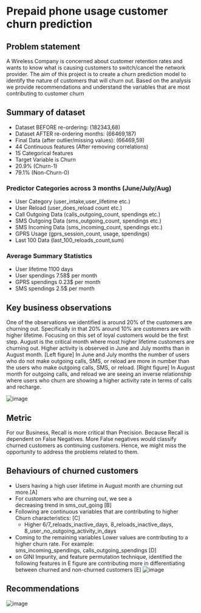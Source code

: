 # Prepaid phone usage customer churn prediction

## Problem statement
A Wireless Company is concerned about customer retention rates and wants to know what is causing customers to switch/cancel the network provider. 
The aim of this project is to create a churn prediction model to identify the nature of customers that will churn out. Based on the analysis we provide recommendations and understand the variables that are most contributing to customer churn

## Summary of dataset
* Dataset BEFORE re-ordering: (182343,68)
* Dataset AFTER re-ordering months: (66469,187)
* Final Data (after outlier/missing values): (66469,59)
* 44 Continuous features (After removing correlations)
* 15 Categorical features
* Target Variable is Churn 
* 20.9% (Churn-1)
* 79.1% (Non-Churn-0)
### Predictor Categories across 3 months (June/July/Aug)
* User Category (user_intake,user_lifetime etc.)
* User Reload (user_does_reload count etc.)
* Call Outgoing Data (calls_outgoing_count, spendings etc.)
* SMS Outgoing Data (sms_outgoing_count, spendings etc.)
* SMS Incoming Data (sms_incoming_count, spendings etc.)
* GPRS Usage (gprs_session_count, usage, spendings)
* Last 100 Data (last_100_reloads_count,sum)
### Average Summary Statistics
* User lifetime 1100 days
* User spendings 7.58$ per month
* GPRS spendings 0.23$ per month
* SMS spendings 2.5$ per month

## Key business observations
One of the observations we identified is around 20% of the customers are churning out.
Specifically in that 20% around 10% are customers are with higher lifetime. Focusing on this set of loyal customers would be the first step.
August is the critical month where most higher lifetime customers are churning out. Higher activity is observed in June and July months than in August month. 
[Left figure] In June and July months the number of users who do not make outgoing calls, SMS, or reload are more in number than the users who make outgoing calls, SMS, or reload. 
[Right figure] In August month for outgoing calls, and reload we are seeing an inverse relationship where users who churn are showing a higher activity rate in terms of calls and recharge. 

![image](https://user-images.githubusercontent.com/82319213/218242760-3371b2f7-1f0e-4318-b813-777854641b06.png)

    
    
## Metric


For our Business, Recall is more critical than Precision. Because Recall is dependent on False Negatives. More False negatives would classify churned customers as continuing customers. Hence, we might miss the opportunity to address the problems related to them.

## Behaviours of churned customers
* Users having a high user lifetime in August month are churning out more.[A]
* For customers who are churning out, we see a decreasing trend in sms_out_going [B]
* Following are continuous variables that are contributing to higher  Churn characteristics: [C]
  * Higher 6/7_reloads_inactive_days, 8_reloads_inactive_days, 8_user_no_outgoing_activity_in_days
* Coming to the remaining variables Lower values are contributing to a higher churn rate. For example: sms_incoming_spendings, calls_outgoing_spendings [D]
* on GINI Impurity, and feature permutation technique, identified the following features in E figure are contributing more in differentiating between churned and non-churned customers [E]
![image](https://user-images.githubusercontent.com/82319213/218242897-86256238-18aa-4dfd-aec2-b7fd5c00edc1.png)

## Recommendations
![image](https://user-images.githubusercontent.com/82319213/218242904-088db40a-a883-4f6d-95e0-20fd45b77c47.png)






